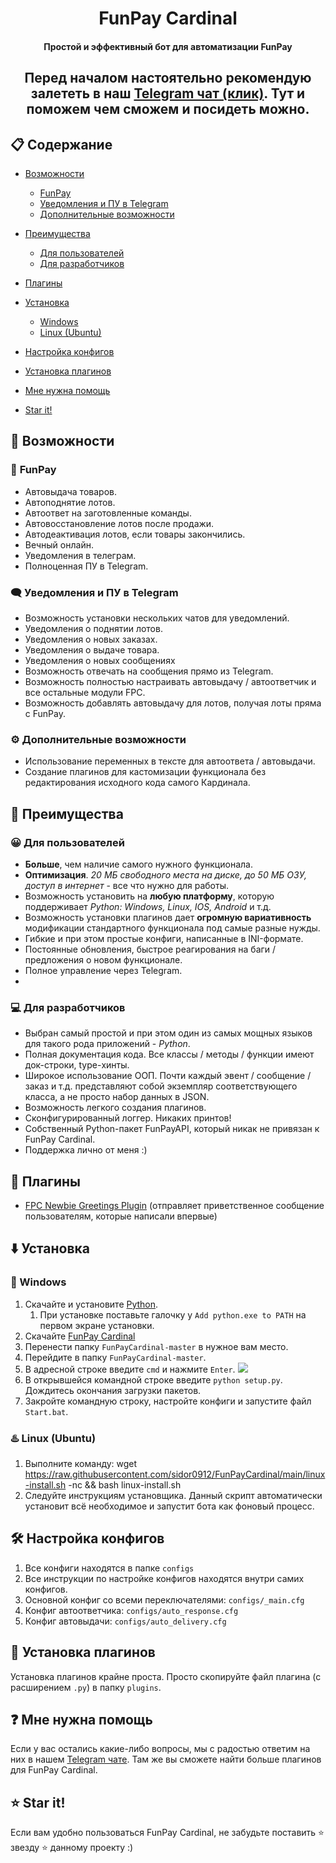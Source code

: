 <h1 align="center">FunPay Cardinal</h1>
<h4 align="center">Простой и эффективный бот для автоматизации FunPay</h4>

<h2 align="center">Перед началом настоятельно рекомендую залететь в наш <a href="https://t.me/funpay_cardinal">Telegram чат (клик)</a>. Тут и поможем чем сможем и посидеть можно.</h2>


## :clipboard: **Содержание**

- [Возможности](#robot-возможности)
  - [FunPay](#shopping_cart-funpay)
  - [Уведомления и ПУ в Telegram](#left_speech_bubble-уведомления-и-пу-в-telegram)
  - [Дополнительные возможности](#gear-дополнительные-возможности)

- [Преимущества](#1st_place_medal-преимущества)
  - [Для пользователей](#grinning-для-пользователей)
  - [Для разработчиков](#computer-для-разработчиков)

- [Плагины](#electric_plug-плагины)
- [Установка](#arrow_down-установка)
  - [Windows](#large_blue_diamond-windows)
  - [Linux (Ubuntu)](#hotsprings-linux-ubuntu)
- [Настройка конфигов](#hammer_and_wrench-настройка-конфигов)
- [Установка плагинов](#electric_plug-установка-плагинов)
- [Мне нужна помощь](#question-мне-нужна-помощь)
- [Star it!](#star-star-it!)


## :robot: **Возможности**

### :shopping_cart: **FunPay**

- Автовыдача товаров.
- Автоподнятие лотов.
- Автоответ на заготовленные команды.
- Автовосстановление лотов после продажи.
- Автодеактивация лотов, если товары закончились.
- Вечный онлайн.
- Уведомления в телеграм.
- Полноценная ПУ в Telegram.

### :left_speech_bubble: **Уведомления и ПУ в Telegram**

- Возможность установки нескольких чатов для уведомлений.
- Уведомления о поднятии лотов.
- Уведомления о новых заказах.
- Уведомления о выдаче товара.
- Уведомления о новых сообщениях
- Возможность отвечать на сообщения прямо из Telegram.
- Возможность полностью настраивать автовыдачу / автоответчик и все остальные модули FPC.
- Возможность добавлять автовыдачу для лотов, получая лоты пряма с FunPay.

### :gear: **Дополнительные возможности**

- Использование переменных в тексте для автоответа / автовыдачи.
- Создание плагинов для кастомизации функционала без редактирования исходного кода самого Кардинала.

## :1st_place_medal: **Преимущества**

### :grinning: **Для пользователей**

- **Больше**, чем наличие самого нужного функционала.
- **Оптимизация**. _20 МБ свободного места на диске, до 50 МБ ОЗУ, доступ в интернет_ - все что нужно для работы.
- Возможность установить на **любую платформу**, которую поддерживает _Python: Windows, Linux, IOS, Android_ и т.д.
- Возможность установки плагинов дает **огромную вариативность** модификации стандартного функционала под самые разные нужды.
- Гибкие и при этом простые конфиги, написанные в INI-формате.
- Постоянные обновления, быстрое реагирования на баги / предложения о новом функционале.
- Полное управление через Telegram.
- 

### :computer: **Для разработчиков**

- Выбран самый простой и при этом один из самых мощных языков для такого рода приложений - _Python_.
- Полная документация кода. Все классы / методы / функции имеют док-строки, type-хинты.
- Широкое использование ООП. Почти каждый эвент / сообщение / заказ и т.д. представляют собой экземпляр соответствующего класса, а не просто набор данных в JSON.
- Возможность легкого создания плагинов.
- Сконфигурированный логгер. Никаких принтов!
- Собственный Python-пакет FunPayAPI, который никак не привязан к FunPay Cardinal.
- Поддержка лично от меня :)


## :electric_plug: Плагины

- [FPC Newbie Greetings Plugin](https://github.com/sidor0912/FPC-Newbie_Greetings_Plugin) (отправляет приветственное сообщение пользователям, которые написали впервые)


## :arrow_down: Установка

### :large_blue_diamond: Windows

1. Скачайте и установите [Python](https://www.python.org/ftp/python/3.11.0/python-3.11.0-amd64.exe).
   1. При установке поставьте галочку у `Add python.exe to PATH` на первом экране установки.
2. Скачайте [FunPay Cardinal](https://github.com/sidor0912/FunPayCardinal/archive/refs/heads/master.zip)
3. Перенести папку `FunPayCardinal-master` в нужное вам место.
4. Перейдите в папку `FunPayCardinal-master`.
5. В адресной строке введите `cmd` и нажмите `Enter`. <img src="https://i.ibb.co/0mjkf9Q/explorer-Zcsm-Ife-XFl.png">
6. В открывшейся командной строке введите `python setup.py`. Дождитесь окончания загрузки пакетов.
7. Закройте командную строку, настройте конфиги и запустите файл `Start.bat`.

### :hotsprings: Linux (Ubuntu)

1. Выполните команду: wget https://raw.githubusercontent.com/sidor0912/FunPayCardinal/main/linux-install.sh -nc && bash linux-install.sh
2. Следуйте инструкциям установщика.
Данный скрипт автоматически установит всё необходимое и запустит бота как фоновый процесс.

## :hammer_and_wrench: Настройка конфигов

1. Все конфиги находятся в папке `configs`
2. Все инструкции по настройке конфигов находятся внутри самих конфигов.
3. Основной конфиг со всеми переключателями: `configs/_main.cfg`
4. Конфиг автоответчика: `configs/auto_response.cfg`
5. Конфиг автовыдачи: `configs/auto_delivery.cfg`

## :electric_plug: Установка плагинов
Установка плагинов крайне проста. Просто скопируйте файл плагина (с расширением `.py`) в папку `plugins`.

## :question: Мне нужна помощь
Если у вас остались какие-либо вопросы, мы с радостью ответим на них в нашем [Telegram чате](https://t.me/funpay_cardinal).
Там же вы сможете найти больше плагинов для FunPay Cardinal.

## :star: Star it!
Если вам удобно пользоваться FunPay Cardinal, не забудьте поставить :star: звезду :star: данному проекту :)
